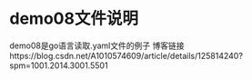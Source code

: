 # demo08文件说明
demo08是go语言读取.yaml文件的例子
博客链接https://blog.csdn.net/A1010574609/article/details/125814240?spm=1001.2014.3001.5501